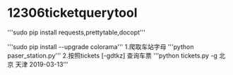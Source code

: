 # 12306ticketquerytool
'''sudo pip install requests,prettytable,docopt'''

'''sudo pip install --upgrade colorama'''
1.爬取车站字母
'''python paser_station.py'''
2.按照tickets [-gdtkz] <from> <to> <date> 查询车票
'''python tickets.py -g 北京 天津 2019-03-13‘’‘

